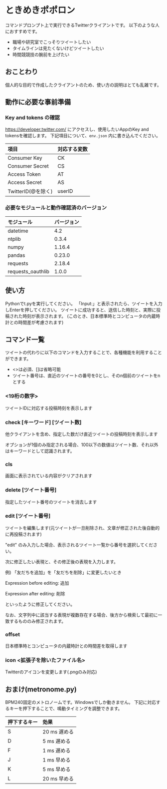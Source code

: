 # ときめきポポロン

コマンドプロンプト上で実行できるTwitterクライアントです。
以下のような人におすすめです。

* 職場や研究室でこっそりツイートしたい
* タイムラインは見たくないけどツイートしたい
* 時間競競技の腕前を上げたい

## おことわり

個人的な目的で作成したクライアントのため、使い方の説明はとても乱雑です。

## 動作に必要な事前準備

### Key and tokens の確認

https://developer.twitter.com/ にアクセスし、使用したいAppのKey and tokensを確認します。
下記項目について、`env.json` 内に書き込んでください。

|項目|対応する変数|
|:---|:---|
|Consumer Key|CK|
|Consumer Secret|CS|
|Access Token|AT|
|Access Secret|AS|
|TwitterID(@を除く)|userID|

### 必要なモジュールと動作確認済のバージョン

|モジュール|バージョン|
|:---|:---|
|datetime|4.2|
|ntplib|0.3.4|
|numpy|1.16.4|
|pandas|0.23.0|
|requests|2.18.4|
|requests\_oauthlib|1.0.0|

## 使い方

Pythonでt.pyを実行してください。
「Input:」と表示されたら、ツイートを入力しEnterを押してください。
ツイートに成功すると、送信した時刻と、実際に投稿された時刻が表示されます。
(このとき、日本標準時とコンピュータの内蔵時計との時間差が考慮されます)

## コマンド一覧

ツイートの代わりに以下のコマンドを入力することで、各種機能を利用することができます。

* <>は必須、[]は省略可能
* ツイート番号は、直近のツイートの番号を0とし、そのn個前のツイートをnとする

### <19桁の数字>
ツイートIDに対応する投稿時刻を表示します

### check [キーワード] [ツイート数]
他クライアントを含め、指定した数だけ直近ツイートの投稿時刻を表示します

オプションが1個のみ指定される場合、100以下の数値はツイート数、それ以外はキーワードとして認識されます。

### cls
画面に表示されている内容がクリアされます

### delete [ツイート番号]
指定したツイート番号のツイートを消去します

### edit [ツイート番号]
ツイートを編集します(元ツイートが一旦削除され、文章が修正された後自動的に再投稿されます)

"edit" のみ入力した場合、表示されるツイート一覧から番号を選択してください。

次に修正したい表現と、その修正後の表現を入力します。

例) 「友だちを追加」を「友だちを削除」に変更したいとき

Expression before editing: 追加

Expression after editing: 削除

といったように修正してください。

なお、文字列中に該当する表現が複数存在する場合、後方から検索して最初に一致するもののみ修正されます。

### offset
日本標準時とコンピュータの内蔵時計との時間差を取得します

### icon <拡張子を除いたファイル名>
Twitterのアイコンを変更します(.pngのみ対応)

## おまけ(metronome.py)
BPM240固定のメトロノームです。Windowsでしか動きません。
下記に対応するキーを押下することで、鳴動タイミングを調整できます。

|押下するキー|効果|
|:---|:---|
|S|20 ms 遅める|
|D| 5 ms 遅める|
|F| 1 ms 遅める|
|J| 1 ms 早める|
|K| 5 ms 早める|
|L|20 ms 早める|
